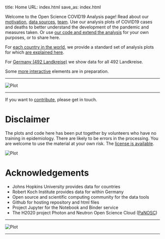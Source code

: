 title: Home
URL: index.html
save_as: index.html

Welcome to the Open Science COVID19 Analysis page! Read about our
[motivation](motivation.html), [data sources](data-sources.html), [team](team.html). Use our analysis plots of COVID19
cases and deaths to better understand the development of the pandemic and
measures taken. Or use [our code and extend the analysis](open-science.html) for your own
purposes, or to share here.

For [each country in the world](world.html), we provide a standard set of analysis plots for which [are explained here](plots.html).

For [Germany (492 Landkreise)](germany.html) we show data for all 492 Landkreise.

Some [more interactive](interactive-plots.html) elements are in preparation.

--------------------

![Plot]({attach}iran1-cases.png)

------------------

If you want to [contribute](contribute.html), please get in touch.

# Disclaimer

The plots and code here has been put together by volunteers who have no training
in epidemiology. There are likely to be errors in the processing. You are welcome
to use the material at your own risk. The [license is available](https://github.com/fangohr/coronavirus-2020/blob/master/LICENSE).

![Plot]({attach}germany-doubling-time.png)

# Acknowledgements

- Johns Hopkins University provides data for countries
- Robert Koch Institute provides data for within Germany
- Open source and scientific computing community for the data tools
- Github for hosting repository and html files
- Project Jupyter for the Notebook and Binder service
- The H2020 project Photon and Neutron Open Science Cloud ([PaNOSC](https://www.panosc.eu/))


---------------------

![Plot]({attach}belgium7.png)

-------------------------

